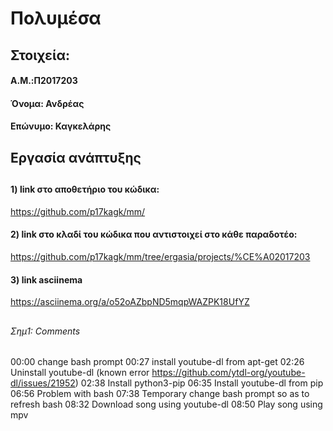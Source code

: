 # Πολυμέσα
##
## Στοιχεία:
#### A.M.:Π2017203
#### Όνομα: Ανδρέας
#### Επώνυμο: Καγκελάρης
##
## Εργασία ανάπτυξης 
##
#### 1) link στο αποθετήριο του κώδικα:
https://github.com/p17kagk/mm/
#### 2) link στο κλαδί του κώδικα που αντιστοιχεί στο κάθε παραδοτέο:
https://github.com/p17kagk/mm/tree/ergasia/projects/%CE%A02017203
#### 3) link asciinema
https://asciinema.org/a/o52oAZbpND5mqpWAZPK18UfYZ
##


###### Σημ1: Comments 
00:00 change bash prompt
00:27 install youtube-dl from apt-get
02:26 Uninstall youtube-dl (known error         https://github.com/ytdl-org/youtube-dl/issues/21952)
02:38 Install python3-pip
06:35 Install youtube-dl from pip
06:56 Problem with bash 
07:38 Temporary change bash prompt so as to refresh bash
08:32 Download song using youtube-dl
08:50 Play song using mpv
#




